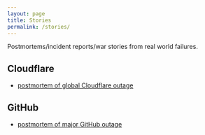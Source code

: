 ```yaml
---
layout: page
title: Stories
permalink: /stories/
---
```


Postmortems/incident reports/war stories from real world failures.


## Cloudflare
- [postmortem of global Cloudflare outage](https://blog.cloudflare.com/details-of-the-cloudflare-outage-on-july-2-2019/)

## GitHub
- [postmortem of major GitHub outage](https://github.blog/2018-10-30-oct21-post-incident-analysis/)
